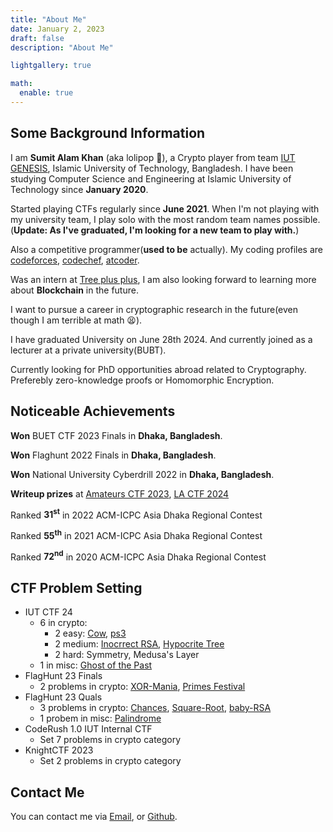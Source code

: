 ```yaml
---
title: "About Me"
date: January 2, 2023
draft: false
description: "About Me"

lightgallery: true

math:
  enable: true
---
```


## Some Background Information

I am **Sumit Alam Khan** (aka lolipop 🍭), a Crypto player from team [IUT GENESIS](https://ctftime.org/team/175924), Islamic University of Technology, Bangladesh. I have been studying Computer Science and Engineering at Islamic University of Technology since **January 2020**.

Started playing CTFs regularly since **June 2021**. When I'm not playing with my university team, 
I play solo with the most random team names possible. (**Update: As I've graduated, I'm looking for a new team to play with.**)

Also a competitive programmer(**used to be** actually). My coding profiles are [codeforces](https://codeforces.com/profile/sad_panda), [codechef](https://www.codechef.com/users/sumitalamkhan), [atcoder](https://atcoder.jp/users/iloveSNP).

Was an intern at [Tree plus plus](http://treepp.org), I am also looking forward to learning more about **Blockchain** in the future.

I want to pursue a career in cryptographic research in the future(even though I am terrible at math 😫).

I have graduated University on June 28th 2024. And currently joined as a lecturer at a private university(BUBT). 

Currently looking for PhD opportunities abroad related to Cryptography. Preferebly zero-knowledge proofs or Homomorphic Encryption. 

## Noticeable Achievements

**Won** BUET CTF 2023 Finals in **Dhaka, Bangladesh**.

**Won** Flaghunt 2022 Finals in **Dhaka, Bangladesh**.

**Won** National University Cyberdrill 2022 in **Dhaka, Bangladesh**.

**Writeup prizes** at [Amateurs CTF 2023](https://tsumiiiiiiii.github.io/icecream_generator/), [LA CTF 2024](https://tsumiiiiiiii.github.io/lacrypto/#shuffle)

Ranked **31<sup>st</sup>** in 2022 ACM-ICPC Asia Dhaka Regional Contest

Ranked **55<sup>th</sup>** in 2021 ACM-ICPC Asia Dhaka Regional Contest

Ranked **72<sup>nd</sup>** in 2020 ACM-ICPC Asia Dhaka Regional Contest

## CTF Problem Setting
* IUT CTF 24
    * 6 in crypto:
        * 2 easy: [Cow](https://tsumiiiiiiii.github.io/easy_mid/#cow), [ps3](https://tsumiiiiiiii.github.io/easy_mid/#ps3)
        * 2 medium: [Inocrrect RSA](https://tsumiiiiiiii.github.io/easy_mid/#incorrect-rsa), [Hypocrite Tree](https://tsumiiiiiiii.github.io/easy_mid/#hypocrite-tree)
        * 2 hard: Symmetry, Medusa's Layer
    * 1 in misc: [Ghost of the Past](https://tsumiiiiiiii.github.io/misc/)
* FlagHunt 23 Finals
    * 2 problems in crypto: [XOR-Mania](https://tsumiiiiiiii.github.io/fh_crypto/#xor-mania), [Primes Festival](https://tsumiiiiiiii.github.io/fh_crypto/#primes-festival)
* FlagHunt 23 Quals
    * 3 problems in crypto: [Chances](https://tsumiiiiiiii.github.io/fh23_crypto/#chances), [Square-Root](https://tsumiiiiiiii.github.io/fh23_crypto/#square-root), [baby-RSA](https://tsumiiiiiiii.github.io/fh23_crypto/#baby-rsa)
    * 1 probem in misc: [Palindrome](https://tsumiiiiiiii.github.io/fh23_misc/)
* CodeRush 1.0 IUT Internal CTF
    * Set 7 problems in crypto category
* KnightCTF 2023
    * Set 2 problems in crypto category

## Contact Me

You can contact me via [Email](mailto:sumitalam@iut-dhaka.edu), or [Github](https://github.com/Tsumiiiiiiii).
